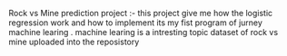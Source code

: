Rock vs Mine prediction project  :-
this project give me how the logistic regression work and how to implement  its my fist program of jurney machine learing . machine learing is a intresting topic 
dataset of rock vs mine  uploaded into the reposistory

